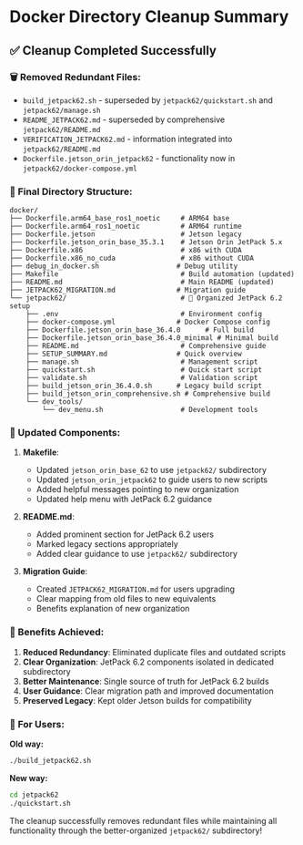 # Docker Directory Cleanup Summary

## ✅ Cleanup Completed Successfully

### 🗑️ Removed Redundant Files:
- `build_jetpack62.sh` - superseded by `jetpack62/quickstart.sh` and `jetpack62/manage.sh`
- `README_JETPACK62.md` - superseded by comprehensive `jetpack62/README.md`
- `VERIFICATION_JETPACK62.md` - information integrated into `jetpack62/README.md`
- `Dockerfile.jetson_orin_jetpack62` - functionality now in `jetpack62/docker-compose.yml`

### 📁 Final Directory Structure:
```
docker/
├── Dockerfile.arm64_base_ros1_noetic     # ARM64 base
├── Dockerfile.arm64_ros1_noetic          # ARM64 runtime
├── Dockerfile.jetson                     # Jetson legacy
├── Dockerfile.jetson_orin_base_35.3.1    # Jetson Orin JetPack 5.x
├── Dockerfile.x86                        # x86 with CUDA
├── Dockerfile.x86_no_cuda                # x86 without CUDA
├── debug_in_docker.sh                   # Debug utility
├── Makefile                              # Build automation (updated)
├── README.md                             # Main README (updated)
├── JETPACK62_MIGRATION.md               # Migration guide
└── jetpack62/                            # 🎯 Organized JetPack 6.2 setup
    ├── .env                              # Environment config
    ├── docker-compose.yml               # Docker Compose config
    ├── Dockerfile.jetson_orin_base_36.4.0      # Full build
    ├── Dockerfile.jetson_orin_base_36.4.0_minimal # Minimal build
    ├── README.md                         # Comprehensive guide
    ├── SETUP_SUMMARY.md                 # Quick overview
    ├── manage.sh                         # Management script
    ├── quickstart.sh                     # Quick start script
    ├── validate.sh                       # Validation script
    ├── build_jetson_orin_36.4.0.sh      # Legacy build script
    ├── build_jetson_orin_comprehensive.sh # Comprehensive build
    └── dev_tools/
        └── dev_menu.sh                   # Development tools
```

### 🔄 Updated Components:

1. **Makefile**:
   - Updated `jetson_orin_base_62` to use `jetpack62/` subdirectory
   - Updated `jetson_orin_jetpack62` to guide users to new scripts
   - Added helpful messages pointing to new organization
   - Updated help menu with JetPack 6.2 guidance

2. **README.md**:
   - Added prominent section for JetPack 6.2 users
   - Marked legacy sections appropriately
   - Added clear guidance to use `jetpack62/` subdirectory

3. **Migration Guide**:
   - Created `JETPACK62_MIGRATION.md` for users upgrading
   - Clear mapping from old files to new equivalents
   - Benefits explanation of new organization

### 🎯 Benefits Achieved:

1. **Reduced Redundancy**: Eliminated duplicate files and outdated scripts
2. **Clear Organization**: JetPack 6.2 components isolated in dedicated subdirectory
3. **Better Maintenance**: Single source of truth for JetPack 6.2 builds
4. **User Guidance**: Clear migration path and improved documentation
5. **Preserved Legacy**: Kept older Jetson builds for compatibility

### 🚀 For Users:

**Old way:**
```bash
./build_jetpack62.sh
```

**New way:**
```bash
cd jetpack62
./quickstart.sh
```

The cleanup successfully removes redundant files while maintaining all functionality through the better-organized `jetpack62/` subdirectory!

